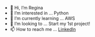 - 👋 Hi, I’m Regina
- 👀 I’m interested in ... Python
- 🌱 I’m currently learning ... AWS
- 💞️ I’m looking to ... Start my 1st project!
- 📫 How to reach me ... [LinkedIn](https://www.linkedin.com/in/reginamarchetti/)

<!---
m-regina/m-regina is a ✨ special ✨ repository because its `README.md` (this file) appears on your GitHub profile.
You can click the Preview link to take a look at your changes.
--->
